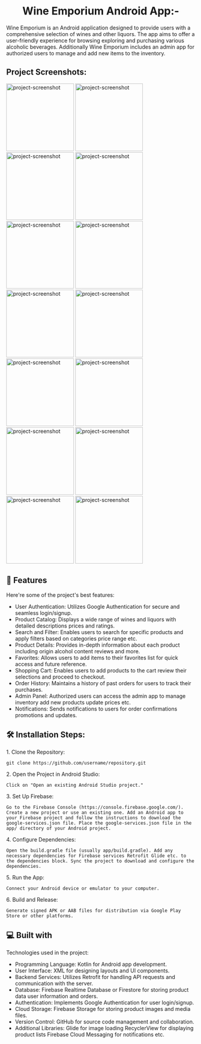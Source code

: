 <h1 align="center" id="title">Wine Emporium Android App:-</h1>

<p id="description">Wine Emporium is an Android application designed to provide users with a comprehensive selection of wines and other liquors. The app aims to offer a user-friendly experience for browsing exploring and purchasing various alcoholic beverages. Additionally Wine Emporium includes an admin app for authorized users to manage and add new items to the inventory.</p>

<h2>Project Screenshots:</h2>

<img src="https://picjj.com/images/2024/05/09/sHy4f.jpg" alt="project-screenshot" width="180" height="180/">

<img src="https://picjj.com/images/2024/05/09/sHffe.jpg" alt="project-screenshot" width="180" height="180/">

<img src="https://picjj.com/images/2024/05/09/sHd0a.jpg" alt="project-screenshot" width="180" height="180/">

<img src="https://picjj.com/images/2024/05/09/sH2mA.jpg" alt="project-screenshot" width="180" height="180/">

<img src="https://picjj.com/images/2024/05/09/sHs4o.jpg" alt="project-screenshot" width="180" height="180/">

<img src="https://picjj.com/images/2024/05/09/sH7U2.jpg" alt="project-screenshot" width="180" height="180/">

<img src="https://picjj.com/images/2024/05/09/sHGdI.jpg" alt="project-screenshot" width="180" height="180/">

<img src="https://picjj.com/images/2024/05/09/sHEnR.jpg" alt="project-screenshot" width="180" height="180/">

<img src="https://picjj.com/images/2024/05/09/sHuGY.jpg" alt="project-screenshot" width="180" height="180/">

<img src="https://picjj.com/images/2024/05/09/sMWwa.jpg" alt="project-screenshot" width="180" height="180/">

<img src="https://picjj.com/images/2024/05/09/sMxKq.jpg" alt="project-screenshot" width="180" height="180/">

<img src="https://picjj.com/images/2024/05/09/sMlDR.jpg" alt="project-screenshot" width="180" height="180/">

<img src="https://picjj.com/images/2024/05/09/sMRPl.jpg" alt="project-screenshot" width="180" height="180/">

<img src="https://picjj.com/images/2024/05/09/sMjNb.jpg" alt="project-screenshot" width="180" height="180/">

  
  
<h2>🧐 Features</h2>

Here're some of the project's best features:

*   User Authentication: Utilizes Google Authentication for secure and seamless login/signup.
*   Product Catalog: Displays a wide range of wines and liquors with detailed descriptions prices and ratings.
*   Search and Filter: Enables users to search for specific products and apply filters based on categories price range etc.
*   Product Details: Provides in-depth information about each product including origin alcohol content reviews and more.
*   Favorites: Allows users to add items to their favorites list for quick access and future reference.
*   Shopping Cart: Enables users to add products to the cart review their selections and proceed to checkout.
*   Order History: Maintains a history of past orders for users to track their purchases.
*   Admin Panel: Authorized users can access the admin app to manage inventory add new products update prices etc.
*   Notifications: Sends notifications to users for order confirmations promotions and updates.

<h2>🛠️ Installation Steps:</h2>

<p>1. Clone the Repository:</p>

```
git clone https://github.com/username/repository.git
```

<p>2. Open the Project in Android Studio:</p>

```
Click on "Open an existing Android Studio project."
```

<p>3. Set Up Firebase:</p>

```
Go to the Firebase Console (https://console.firebase.google.com/). Create a new project or use an existing one. Add an Android app to your Firebase project and follow the instructions to download the google-services.json file. Place the google-services.json file in the app/ directory of your Android project.
```

<p>4. Configure Dependencies:</p>

```
Open the build.gradle file (usually app/build.gradle). Add any necessary dependencies for Firebase services Retrofit Glide etc. to the dependencies block. Sync the project to download and configure the dependencies.
```

<p>5. Run the App:</p>

```
Connect your Android device or emulator to your computer.
```

<p>6. Build and Release:</p>

```
Generate signed APK or AAB files for distribution via Google Play Store or other platforms.
```

  
  
<h2>💻 Built with</h2>

Technologies used in the project:

*   Programming Language: Kotlin for Android app development.
*   User Interface: XML for designing layouts and UI components.
*   Backend Services: Utilizes Retrofit for handling API requests and communication with the server.
*   Database: Firebase Realtime Database or Firestore for storing product data user information and orders.
*   Authentication: Implements Google Authentication for user login/signup.
*   Cloud Storage: Firebase Storage for storing product images and media files.
*   Version Control: GitHub for source code management and collaboration.
*   Additional Libraries: Glide for image loading RecyclerView for displaying product lists Firebase Cloud Messaging for notifications etc.

